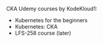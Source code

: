 CKA Udemy courses by KodeKloud1:

* Kubernetes for the beginners
* Kubernetes: CKA 
* LFS-258 course (later)


